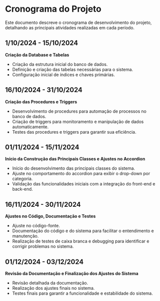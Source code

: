# Cronograma do Projeto

Este documento descreve o cronograma de desenvolvimento do projeto, detalhando as principais atividades realizadas em cada período.

## 1/10/2024 - 15/10/2024
**Criação da Database e Tabelas**
- Criação da estrutura inicial do banco de dados.
- Definição e criação das tabelas necessárias para o sistema.
- Configuração inicial de índices e chaves primárias.

## 16/10/2024 - 31/10/2024
**Criação das Procedures e Triggers**
- Desenvolvimento de procedures para automação de processos no banco de dados.
- Criação de triggers para monitoramento e manipulação de dados automaticamente.
- Testes das procedures e triggers para garantir sua eficiência.

## 01/11/2024 - 15/11/2024
**Início da Construção das Principais Classes e Ajustes no Accordion**
- Início do desenvolvimento das principais classes do sistema.
- Ajuste no comportamento do accordion para exibir o drop-down por categoria.
- Validação das funcionalidades iniciais com a integração do front-end e back-end.

## 16/11/2024 - 30/11/2024
**Ajustes no Código, Documentação e Testes**
- Ajuste no código-fonte.
- Documentação do código e do sistema para facilitar o entendimento e manutenção.
- Realização de testes de caixa branca e debugging para identificar e corrigir problemas no sistema.

## 01/12/2024 - 03/12/2024
**Revisão da Documentação e Finalização dos Ajustes do Sistema**
- Revisão detalhada da documentação.
- Realização dos ajustes finais no sistema.
- Testes finais para garantir a funcionalidade e estabilidade do sistema.
